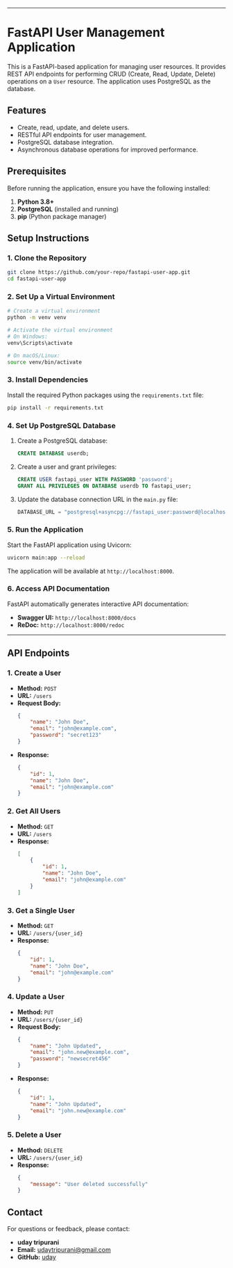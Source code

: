 

---

# FastAPI User Management Application

This is a FastAPI-based application for managing user resources. It provides REST API endpoints for performing CRUD (Create, Read, Update, Delete) operations on a `User` resource. The application uses PostgreSQL as the database.

## Features
- Create, read, update, and delete users.
- RESTful API endpoints for user management.
- PostgreSQL database integration.
- Asynchronous database operations for improved performance.

## Prerequisites
Before running the application, ensure you have the following installed:
1. **Python 3.8+**
2. **PostgreSQL** (installed and running)
3. **pip** (Python package manager)

## Setup Instructions

### 1. Clone the Repository
```bash
git clone https://github.com/your-repo/fastapi-user-app.git
cd fastapi-user-app
```

### 2. Set Up a Virtual Environment
```bash
# Create a virtual environment
python -m venv venv

# Activate the virtual environment
# On Windows:
venv\Scripts\activate

# On macOS/Linux:
source venv/bin/activate
```

### 3. Install Dependencies
Install the required Python packages using the `requirements.txt` file:
```bash
pip install -r requirements.txt
```

### 4. Set Up PostgreSQL Database
1. Create a PostgreSQL database:
   ```sql
   CREATE DATABASE userdb;
   ```
2. Create a user and grant privileges:
   ```sql
   CREATE USER fastapi_user WITH PASSWORD 'password';
   GRANT ALL PRIVILEGES ON DATABASE userdb TO fastapi_user;
   ```

3. Update the database connection URL in the `main.py` file:
   ```python
   DATABASE_URL = "postgresql+asyncpg://fastapi_user:password@localhost/userdb"
   ```

### 5. Run the Application
Start the FastAPI application using Uvicorn:
```bash
uvicorn main:app --reload
```

The application will be available at `http://localhost:8000`.

### 6. Access API Documentation
FastAPI automatically generates interactive API documentation:
- **Swagger UI:** `http://localhost:8000/docs`
- **ReDoc:** `http://localhost:8000/redoc`

---

## API Endpoints

### 1. **Create a User**
- **Method:** `POST`
- **URL:** `/users`
- **Request Body:**
  ```json
  {
      "name": "John Doe",
      "email": "john@example.com",
      "password": "secret123"
  }
  ```
- **Response:**
  ```json
  {
      "id": 1,
      "name": "John Doe",
      "email": "john@example.com"
  }
  ```

### 2. **Get All Users**
- **Method:** `GET`
- **URL:** `/users`
- **Response:**
  ```json
  [
      {
          "id": 1,
          "name": "John Doe",
          "email": "john@example.com"
      }
  ]
  ```

### 3. **Get a Single User**
- **Method:** `GET`
- **URL:** `/users/{user_id}`
- **Response:**
  ```json
  {
      "id": 1,
      "name": "John Doe",
      "email": "john@example.com"
  }
  ```

### 4. **Update a User**
- **Method:** `PUT`
- **URL:** `/users/{user_id}`
- **Request Body:**
  ```json
  {
      "name": "John Updated",
      "email": "john.new@example.com",
      "password": "newsecret456"
  }
  ```
- **Response:**
  ```json
  {
      "id": 1,
      "name": "John Updated",
      "email": "john.new@example.com"
  }
  ```

### 5. **Delete a User**
- **Method:** `DELETE`
- **URL:** `/users/{user_id}`
- **Response:**
  ```json
  {
      "message": "User deleted successfully"
  }
  ```






## Contact
For questions or feedback, please contact:
- **uday tripurani**
- **Email:** udaytripurani@gmail.com
- **GitHub:** [uday](https://github.com/udaytripurani)

